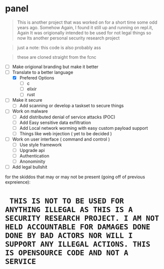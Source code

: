 # panel
> This is another project that was worked on for a short time some odd years ago. Somehow Again, I found it still up and running on repl.it, Again It was origionally intended to be used for not legal things so now Its another personal security research project

> just a note: this code is also probably ass

> these are cloned straight from the fcnc
- [ ] Make origional branding but make it better
- [ ] Translate to a better language
  - [x] Prefered Options
      - [ ] c
      - [ ] elixir
      - [ ] rust
- [ ] Make it secure
  - [ ] Add scanning or develop a taskset to secure things
- [ ] Work on malware
  - [ ] Add distributed denial of service attacks (POC)
  - [ ] Add Easy sensitive data exfiltration
  - [ ] Add Local network worming with easy custom payload support
  - [ ] Things like web injection ( yet to be decided )
- [ ] Work on user interface ( command and control )
  - [ ] Use style framework
  - [ ] Upgrade api
  - [ ] Authentication
  - [ ] Anonominity
- [ ] Add legal bullshit

for the skiddos that may or may not be present (going off of previous expreience):

#  ``` THIS IS NOT TO BE USED FOR ANYTHING ILLEGAL AS THIS IS A SECURITY RESEARCH PROJECT. I AM NOT HELD ACCOUNTABLE FOR DAMAGES DONE DONE BY BAD ACTORS NOR WILL I SUPPORT ANY ILLEGAL ACTIONS. THIS IS OPENSOURCE CODE AND NOT A SERVICE```
